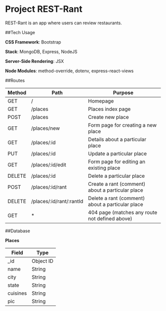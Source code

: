 # Project REST-Rant

REST-Rant is an app where users can review restaurants.

##Tech Usage

**CSS Framework**: Bootstrap

**Stack**: MongoDB, Express, NodeJS

**Server-Side Rendering**: JSX

**Node Modules**: method-override, dotenv, express-react-views

##Routes

| Method | Path                     | Purpose                                          |
| ------ | ------------------------ | ------------------------------------------------ |
| GET    | /                        | Homepage                                         |
| GET    | /places                  | Places index page                                |
| POST   | /places                  | Create new place                                 |
| GET    | /places/new              | Form page for creating a new place               |
| GET    | /places/:id              | Details about a particular place                 |
| PUT    | /places/:id              | Update a particular place                        |
| GET    | /places/:id/edit         | Form page for editing an existing place          |
| DELETE | /places/:id              | Delete a particular place                        |
| POST   | /places/:id/rant         | Create a rant (comment) about a particular place |
| DELETE | /places/:id/rant/:rantId | Delete a rant (comment) about a particular place |
| GET    | \*                       | 404 page (matches any route not defined above)   |

##Database

**Places**

| **Field** | **Type**  |
| --------- | --------- |
| \_id      | Object ID |
| name      | String    |
| city      | String    |
| state     | String    |
| cuisines  | String    |
| pic       | String    |
